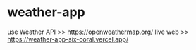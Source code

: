 ﻿# weather-app
use Weather API >> https://openweathermap.org/
live web >> https://weather-app-six-coral.vercel.app/
